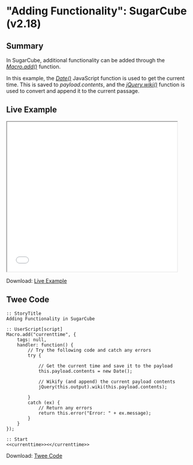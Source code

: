 # "Adding Functionality": SugarCube (v2.18)

## Summary

In SugarCube, additional functionality can be added through the *[Macro.add()](http://www.motoslave.net/sugarcube/2/docs/api-macro.html#macro-api)* function.

In this example, the *[Date()](https://developer.mozilla.org/en-US/docs/Web/JavaScript/Reference/Global_Objects/Date)* JavaScript function is used to get the current time. This is saved to *payload.contents*, and the *[jQuery.wiki()](http://www.motoslave.net/sugarcube/2/docs/object-methods.html#jquery-jqueryprotowiki)* function is used to convert and append it to the current passage.

## Live Example

<section>
<iframe src="sugarcube_adding_functionality_example.html" height=400 width=90%></iframe>

Download: <a href="sugarcube_adding_functionality_example.html" target="_blank">Live Example</a>
</section>

## Twee Code

```
:: StoryTitle
Adding Functionality in SugarCube

:: UserScript[script]
Macro.add("currenttime", {
	tags: null,
	handler: function() {
		// Try the following code and catch any errors
		try {
    	
			// Get the current time and save it to the payload
			this.payload.contents = new Date();
			
			// Wikify (and append) the current payload contents
			jQuery(this.output).wiki(this.payload.contents);
			
    	}
	    catch (ex) {
			// Return any errors
	        return this.error("Error: " + ex.message);
	    }
	}
});

:: Start
<<currenttime>><</currenttime>>

```

Download: <a href="sugarcube_adding_functionality_twee.txt" target="_blank">Twee Code</a>
